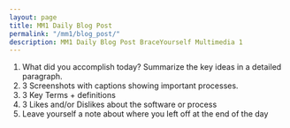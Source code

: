 ```yaml
---
layout: page
title: MM1 Daily Blog Post
permalink: "/mm1/blog_post/"
description: MM1 Daily Blog Post BraceYourself Multimedia 1
---
```


1. What did you accomplish today? Summarize the key ideas in a detailed paragraph.
2. 3 Screenshots with captions showing important processes.
3. 3 Key Terms + definitions
4. 3 Likes and/or Dislikes about the software or process
5. Leave yourself a note about where you left off at the end of the day